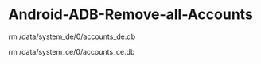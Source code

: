 # Android-ADB-Remove-all-Accounts

rm /data/system_de/0/accounts_de.db



rm /data/system_ce/0/accounts_ce.db
